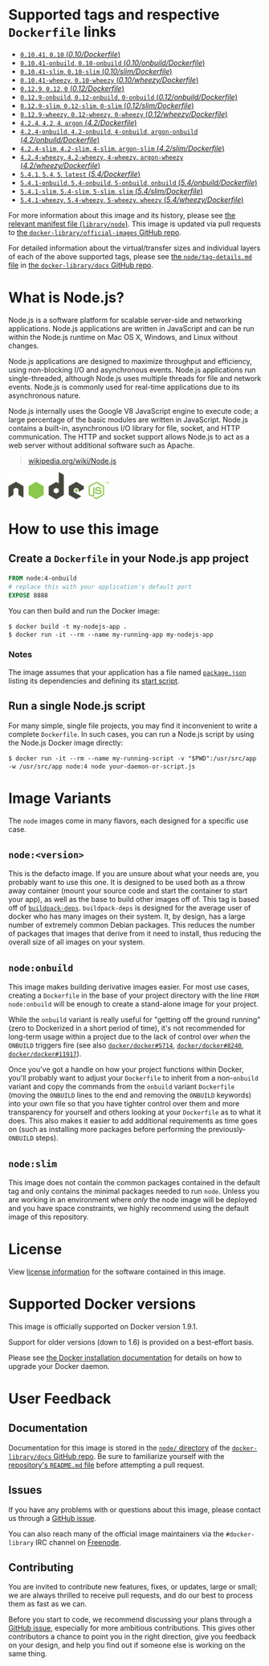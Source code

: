 # Supported tags and respective `Dockerfile` links

-	[`0.10.41`, `0.10` (*0.10/Dockerfile*)](https://github.com/nodejs/docker-node/blob/1e28b4b6a0c2d20469829f70115851ce92ab75c3/0.10/Dockerfile)
-	[`0.10.41-onbuild`, `0.10-onbuild` (*0.10/onbuild/Dockerfile*)](https://github.com/nodejs/docker-node/blob/17a074bda5b6030dbba648ee66a2ab1be3759bcc/0.10/onbuild/Dockerfile)
-	[`0.10.41-slim`, `0.10-slim` (*0.10/slim/Dockerfile*)](https://github.com/nodejs/docker-node/blob/1e28b4b6a0c2d20469829f70115851ce92ab75c3/0.10/slim/Dockerfile)
-	[`0.10.41-wheezy`, `0.10-wheezy` (*0.10/wheezy/Dockerfile*)](https://github.com/nodejs/docker-node/blob/1e28b4b6a0c2d20469829f70115851ce92ab75c3/0.10/wheezy/Dockerfile)
-	[`0.12.9`, `0.12`, `0` (*0.12/Dockerfile*)](https://github.com/nodejs/docker-node/blob/78c217133fdefd3afe44526a3957835be844c1ad/0.12/Dockerfile)
-	[`0.12.9-onbuild`, `0.12-onbuild`, `0-onbuild` (*0.12/onbuild/Dockerfile*)](https://github.com/nodejs/docker-node/blob/78c217133fdefd3afe44526a3957835be844c1ad/0.12/onbuild/Dockerfile)
-	[`0.12.9-slim`, `0.12-slim`, `0-slim` (*0.12/slim/Dockerfile*)](https://github.com/nodejs/docker-node/blob/78c217133fdefd3afe44526a3957835be844c1ad/0.12/slim/Dockerfile)
-	[`0.12.9-wheezy`, `0.12-wheezy`, `0-wheezy` (*0.12/wheezy/Dockerfile*)](https://github.com/nodejs/docker-node/blob/78c217133fdefd3afe44526a3957835be844c1ad/0.12/wheezy/Dockerfile)
-	[`4.2.4`, `4.2`, `4`, `argon` (*4.2/Dockerfile*)](https://github.com/nodejs/docker-node/blob/7cbea391f22678de5d828b1a38c27a25c951795f/4.2/Dockerfile)
-	[`4.2.4-onbuild`, `4.2-onbuild`, `4-onbuild`, `argon-onbuild` (*4.2/onbuild/Dockerfile*)](https://github.com/nodejs/docker-node/blob/7cbea391f22678de5d828b1a38c27a25c951795f/4.2/onbuild/Dockerfile)
-	[`4.2.4-slim`, `4.2-slim`, `4-slim`, `argon-slim` (*4.2/slim/Dockerfile*)](https://github.com/nodejs/docker-node/blob/7cbea391f22678de5d828b1a38c27a25c951795f/4.2/slim/Dockerfile)
-	[`4.2.4-wheezy`, `4.2-wheezy`, `4-wheezy`, `argon-wheezy` (*4.2/wheezy/Dockerfile*)](https://github.com/nodejs/docker-node/blob/7cbea391f22678de5d828b1a38c27a25c951795f/4.2/wheezy/Dockerfile)
-	[`5.4.1`, `5.4`, `5`, `latest` (*5.4/Dockerfile*)](https://github.com/nodejs/docker-node/blob/4bc77d4335b66f9c7dbc6ad791f38faabf535662/5.4/Dockerfile)
-	[`5.4.1-onbuild`, `5.4-onbuild`, `5-onbuild`, `onbuild` (*5.4/onbuild/Dockerfile*)](https://github.com/nodejs/docker-node/blob/4bc77d4335b66f9c7dbc6ad791f38faabf535662/5.4/onbuild/Dockerfile)
-	[`5.4.1-slim`, `5.4-slim`, `5-slim`, `slim` (*5.4/slim/Dockerfile*)](https://github.com/nodejs/docker-node/blob/4bc77d4335b66f9c7dbc6ad791f38faabf535662/5.4/slim/Dockerfile)
-	[`5.4.1-wheezy`, `5.4-wheezy`, `5-wheezy`, `wheezy` (*5.4/wheezy/Dockerfile*)](https://github.com/nodejs/docker-node/blob/4bc77d4335b66f9c7dbc6ad791f38faabf535662/5.4/wheezy/Dockerfile)

For more information about this image and its history, please see [the relevant manifest file (`library/node`)](https://github.com/docker-library/official-images/blob/master/library/node). This image is updated via pull requests to [the `docker-library/official-images` GitHub repo](https://github.com/docker-library/official-images).

For detailed information about the virtual/transfer sizes and individual layers of each of the above supported tags, please see [the `node/tag-details.md` file](https://github.com/docker-library/docs/blob/master/node/tag-details.md) in [the `docker-library/docs` GitHub repo](https://github.com/docker-library/docs).

# What is Node.js?

Node.js is a software platform for scalable server-side and networking applications. Node.js applications are written in JavaScript and can be run within the Node.js runtime on Mac OS X, Windows, and Linux without changes.

Node.js applications are designed to maximize throughput and efficiency, using non-blocking I/O and asynchronous events. Node.js applications run single-threaded, although Node.js uses multiple threads for file and network events. Node.js is commonly used for real-time applications due to its asynchronous nature.

Node.js internally uses the Google V8 JavaScript engine to execute code; a large percentage of the basic modules are written in JavaScript. Node.js contains a built-in, asynchronous I/O library for file, socket, and HTTP communication. The HTTP and socket support allows Node.js to act as a web server without additional software such as Apache.

> [wikipedia.org/wiki/Node.js](https://en.wikipedia.org/wiki/Node.js)

![logo](https://raw.githubusercontent.com/docker-library/docs/01c12653951b2fe592c1f93a13b4e289ada0e3a1/node/logo.png)

# How to use this image

## Create a `Dockerfile` in your Node.js app project

```dockerfile
FROM node:4-onbuild
# replace this with your application's default port
EXPOSE 8888
```

You can then build and run the Docker image:

```console
$ docker build -t my-nodejs-app .
$ docker run -it --rm --name my-running-app my-nodejs-app
```

### Notes

The image assumes that your application has a file named [`package.json`](https://docs.npmjs.com/files/package.json) listing its dependencies and defining its [start script](https://docs.npmjs.com/misc/scripts#default-values).

## Run a single Node.js script

For many simple, single file projects, you may find it inconvenient to write a complete `Dockerfile`. In such cases, you can run a Node.js script by using the Node.js Docker image directly:

```console
$ docker run -it --rm --name my-running-script -v "$PWD":/usr/src/app -w /usr/src/app node:4 node your-daemon-or-script.js
```

# Image Variants

The `node` images come in many flavors, each designed for a specific use case.

## `node:<version>`

This is the defacto image. If you are unsure about what your needs are, you probably want to use this one. It is designed to be used both as a throw away container (mount your source code and start the container to start your app), as well as the base to build other images off of. This tag is based off of [`buildpack-deps`](https://registry.hub.docker.com/_/buildpack-deps/). `buildpack-deps` is designed for the average user of docker who has many images on their system. It, by design, has a large number of extremely common Debian packages. This reduces the number of packages that images that derive from it need to install, thus reducing the overall size of all images on your system.

## `node:onbuild`

This image makes building derivative images easier. For most use cases, creating a `Dockerfile` in the base of your project directory with the line `FROM node:onbuild` will be enough to create a stand-alone image for your project.

While the `onbuild` variant is really useful for "getting off the ground running" (zero to Dockerized in a short period of time), it's not recommended for long-term usage within a project due to the lack of control over *when* the `ONBUILD` triggers fire (see also [`docker/docker#5714`](https://github.com/docker/docker/issues/5714), [`docker/docker#8240`](https://github.com/docker/docker/issues/8240), [`docker/docker#11917`](https://github.com/docker/docker/issues/11917)).

Once you've got a handle on how your project functions within Docker, you'll probably want to adjust your `Dockerfile` to inherit from a non-`onbuild` variant and copy the commands from the `onbuild` variant `Dockerfile` (moving the `ONBUILD` lines to the end and removing the `ONBUILD` keywords) into your own file so that you have tighter control over them and more transparency for yourself and others looking at your `Dockerfile` as to what it does. This also makes it easier to add additional requirements as time goes on (such as installing more packages before performing the previously-`ONBUILD` steps).

## `node:slim`

This image does not contain the common packages contained in the default tag and only contains the minimal packages needed to run `node`. Unless you are working in an environment where *only* the node image will be deployed and you have space constraints, we highly recommend using the default image of this repository.

# License

View [license information](https://github.com/joyent/node/blob/master/LICENSE) for the software contained in this image.

# Supported Docker versions

This image is officially supported on Docker version 1.9.1.

Support for older versions (down to 1.6) is provided on a best-effort basis.

Please see [the Docker installation documentation](https://docs.docker.com/installation/) for details on how to upgrade your Docker daemon.

# User Feedback

## Documentation

Documentation for this image is stored in the [`node/` directory](https://github.com/docker-library/docs/tree/master/node) of the [`docker-library/docs` GitHub repo](https://github.com/docker-library/docs). Be sure to familiarize yourself with the [repository's `README.md` file](https://github.com/docker-library/docs/blob/master/README.md) before attempting a pull request.

## Issues

If you have any problems with or questions about this image, please contact us through a [GitHub issue](https://github.com/nodejs/docker-node/issues).

You can also reach many of the official image maintainers via the `#docker-library` IRC channel on [Freenode](https://freenode.net).

## Contributing

You are invited to contribute new features, fixes, or updates, large or small; we are always thrilled to receive pull requests, and do our best to process them as fast as we can.

Before you start to code, we recommend discussing your plans through a [GitHub issue](https://github.com/nodejs/docker-node/issues), especially for more ambitious contributions. This gives other contributors a chance to point you in the right direction, give you feedback on your design, and help you find out if someone else is working on the same thing.
